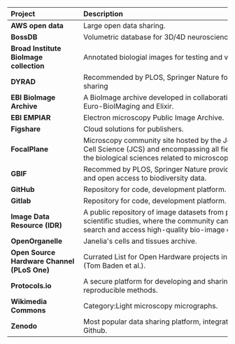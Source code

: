 | <div style="width:150px">Project</div>  | <div style="width:400px">Description</div> | <div style="width:150px">Resources</div> |
| :---| :--- | :---
| **AWS open data**  | Large open data sharing.| [Website](https://aws.amazon.com/opendata/?wwps-cards.sort-by=item.additionalFields.sortDate&wwps-cards.sort-order=desc) |
| **BossDB** | Volumetric database for 3D/4D neuroscience data. | [Website](https://bossdb.org/) |
| **Broad Institute BioImage collection** | Annotated biologial images for testing and validation. | [Website](https://bbbc.broadinstitute.org/) |
| **DYRAD** | Recommended by PLOS, Springer Nature for data sharing |[Website](https://datadryad.org/stash)|
| **EBI BioImage Archive** | A BioImage archive developed in collaboration with Euro-BioIMaging and Elixir. | [Website](https://www.ebi.ac.uk/bioimage-archive/submit/)|
| **EBI EMPIAR**  | Electron microscopy Public Image Archive. | [Website](https://www.ebi.ac.uk/empiar/) |
| **Figshare** | Cloud solutions for publishers.  | [Website](https://figshare.com/) |
| **FocalPlane** |  Microscopy community site hosted by the Journal of Cell Science (JCS) and encompassing all fields in the biological sciences related to microscopy.  | [Website](https://focalplane.biologists.com/) [Twitter](https://twitter.com/focalplane_jcs/)
| **GBIF**  | Recommed by PLOS, Springer Nature providing Free and open access to biodiversity data.  | [Website](https://www.gbif.org/) |
| **GitHub** | Repository for code, development platform. |[Website](https://github.com/) |
| **Gitlab** | Repository for code, development platform. |[Website](https://about.gitlab.com/) |
| **Image Data Resource (IDR)** | A public repository of image datasets from published scientific studies, where the community can submit, search and access high-quality bio-image data. |[Website](https://idr.openmicroscopy.org/) |
| **OpenOrganelle**  | Janelia's cells and tissues archive. | [Website](https://openorganelle.janelia.org/) |
| **Open Source Hardware Channel (PLoS One)**  | Currated List for Open Hardware projects in science (Tom Baden et al.). | [PLoS One](https://journals.plos.org/plosone/browse/open_source_hardware) |
| **Protocols.io** | A secure platform for developing and sharing reproducible methods.  |[Website](https://www.protocols.io/)|
| **Wikimedia Commons** | Category:Light microscopy micrographs.  | [Website](https://commons.m.wikimedia.org/wiki/Category:Light_microscopy_micrographs)  |
| **Zenodo** | Most popular data sharing platform, integration with Github.  | [Website](https://zenodo.org/)  |

